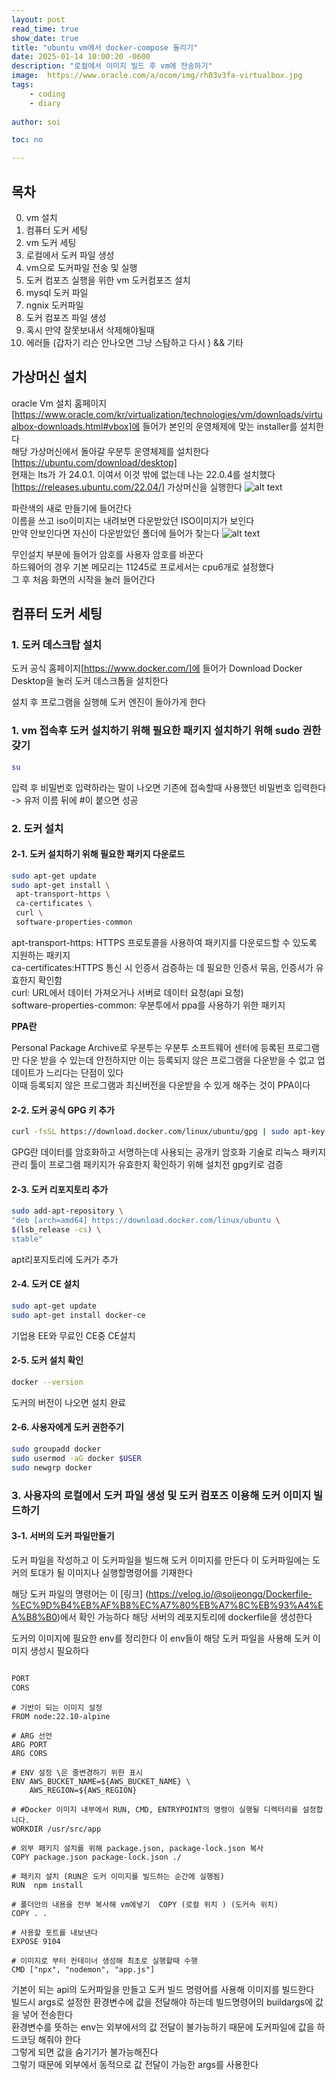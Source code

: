 ```yaml
---
layout: post
read_time: true
show_date: true
title: "ubuntu vm에서 docker-compose 돌리기"
date: 2025-01-14 10:00:20 -0600
description: "로컬에서 이미지 빌드 후 vm에 전송하기"
image:  https://www.oracle.com/a/ocom/img/rh03v3fa-virtualbox.jpg
tags: 
    - coding
    - diary
   
author: soi

toc: no

---
```

## 목차 
0. vm 설치
1. 컴퓨터 도커 세팅  
2. vm 도커 세팅  
3. 로컬에서 도커 파일 생성  
4. vm으로 도커파일 전송 및 실행  
5. 도커 컴포즈 실행을 위한 vm 도커컴포즈 설치   
6. mysql 도커 파일   
7. ngnix 도커파일  
8. 도커 컴포즈 파일 생성  
9. 혹시 만약 잘못보내서 삭제해야될때   
10. 에러들 (갑자기 리슨 안나오면 그냥 스탐하고 다시 ) && 기타  

## 가상머신 설치 
oracle Vm 설치 홈페이지[https://www.oracle.com/kr/virtualization/technologies/vm/downloads/virtualbox-downloads.html#vbox]에 들어가 본인의 운영체제에 맞는 installer를 설치한다   
해당 가상머신에서 돌아갈 우분투 운영체제를 설치한다[https://ubuntu.com/download/desktop]  
현재는 lts가 가 24.0.1. 이여서 이것 밖에 없는데 나는 22.0.4를 설치했다[https://releases.ubuntu.com/22.04/]
가상머신을 실행한다
![alt text](../assets/img/uploads/vmvmvm.PNG)

파란색의 새로 만들기에 들어간다   
이름을 쓰고 iso이미지는 내려보면 다운받았던 ISO이미지가 보인다  
만약 안보인다면 자신이 다운받았던 폴더에 들어가 찾는다 
![alt text](../assets/img/uploads/makereal.PNG)

무인설치 부분에 들어가 암호를 사용자 암호를 바꾼다  
하드웨어의 경우 기본 메모리는 11245로 프로세서는 cpu6개로 설정했다  
그 후 처음 화면의 시작을 눌러 들어간다

## 컴퓨터 도커 세팅
### 1. 도커 데스크탑 설치 
도커 공식 홈페이지[https://www.docker.com/]에 들어가 Download Docker Desktop을 눌러 도커 데스크톱을 설치한다 

설치 후 프로그램을 실행해 도커 엔진이 돌아가게 한다 

### 1. vm 접속후 도커 설치하기 위해 필요한 패키지 설치하기 위해 sudo 권한 갖기 

``` bash
su
```

입력 후 비밀번호 입력하라는 말이 나오면 기존에 접속할때 사용했던 비밀번호 입력한다 -> 유저 이름 뒤에 #이 붙으면 성공

### 2. 도커 설치

#### 2-1. 도커 설치하기 위해 필요한 패키지 다운로드

``` bash
sudo apt-get update
sudo apt-get install \
 apt-transport-https \
 ca-certificates \
 curl \
 software-properties-common
```
apt-transport-https: HTTPS 프로토콜을 사용하여 패키지를 다운로드할 수 있도록 지원하는 패키지  
ca-certificates:HTTPS 통신 시 인증서 검증하는 데 필요한 인증서 묶음, 인증서가 유효한지 확인함  
curl: URL에서 데이터 가져오거나 서버로 데이터 요청(api 요청)  
software-properties-common: 우분투에서 ppa를 사용하기 위한 패키지  

**PPA란**

Personal Package Archive로 우분투는 우분투 소프트웨어 센터에 등록된 프로그램만 다운 받을 수 있는데 안전하지만 이는 등록되지 않은 프로그램을 다운받을 수 없고 업데이트가 느리다는 단점이 있다  
이때 등록되지 않은 프로그램과 최신버전을 다운받을 수 있게 해주는 것이 PPA이다

#### 2-2. 도커 공식 GPG 키 추가 

```bash
curl -fsSL https://download.docker.com/linux/ubuntu/gpg | sudo apt-key add -
```

GPG란 데이터를 암호화하고 서명하는데 사용되는 공개키 암호화 기술로 리눅스 패키지 관리 툴이 프로그램 패키지가 유효한지 확인하기 위해 설치전 gpg키로 검증

#### 2-3. 도커 리포지토리 추가 
```bash
sudo add-apt-repository \
"deb [arch=amd64] https://download.docker.com/linux/ubuntu \
$(lsb_release -cs) \
stable"
```

apt리포지토리에 도커가 추가 

#### 2-4. 도커 CE 설치 
```bash
sudo apt-get update
sudo apt-get install docker-ce
```
기업용 EE와 무료인 CE중 CE설치

#### 2-5. 도커 설치 확인
```bash
docker --version
```
도커의 버전이 나오면 설치 완료

#### 2-6. 사용자에게 도커 권한주기 

```bash
sudo groupadd docker
sudo usermod -aG docker $USER
sudo newgrp docker
```

### 3. 사용자의 로컬에서 도커 파일 생성 및 도커 컴포즈 이용해 도커 이미지 빌드하기 

#### 3-1. 서버의 도커 파일만들기 

도커 파일을 작성하고 이 도커파일을 빌드해 도커 이미지를 만든다 이 도커파일에는 도커의 토대가 될 이미지나 실행할명령어를 기재한다 

해당 도커 파일의 명령어는 이 [링크] (https://velog.io/@soijeongg/Dockerfile-%EC%9D%B4%EB%AF%B8%EC%A7%80%EB%A7%8C%EB%93%A4%EA%B8%B0)에서 확인 가능하다 
해당 서버의 레포지토리에  dockerfile을 생성한다 

도커의 이미지에 필요한 env를 정리한다 이 env들이 해당 도커 파일을 사용해 도커 이미지 생성시 필요하다 
```bash

PORT
CORS
```
``` Docker
# 기반이 되는 이미지 설정
FROM node:22.10-alpine

# ARG 선언
ARG PORT
ARG CORS

# ENV 설정 \은 줄변경하기 위한 표시
ENV AWS_BUCKET_NAME=${AWS_BUCKET_NAME} \
    AWS_REGION=${AWS_REGION}  

# #Docker 이미지 내부에서 RUN, CMD, ENTRYPOINT의 명령이 실행될 디렉터리를 설정합니다.
WORKDIR /usr/src/app

# 외부 패키지 설치를 위해 package.json, package-lock.json 복사
COPY package.json package-lock.json ./

# 패키지 설치 (RUN은 도커 이미지를 빌드하는 순간에 실행됨)
RUN  npm install

# 폴더안의 내용을 전부 복사해 vm에넣기  COPY (로컬 위치 ) (도커속 위치)
COPY . .

# 사용할 포트를 내보낸다 
EXPOSE 9104

# 이미지로 부터 컨테이너 생성해 최초로 실행할때 수행
CMD ["npx", "nodemon", "app.js"]
```
기본이 되는 api의 도커파일을 만들고 도커 빌드 명령어를 사용해 이미지를 빌드한다  
빌드시 args로 설정한 환경변수에 값을 전달해야 하는데 빌드명령어의  buildargs에 값을 넣어 전송한다  
환경변수를 뜻하는 env는 외부에서의 값 전달이 불가능하기 때문에 도커파일에 값을 하드코딩 해줘야 한다  
그렇게 되면 값을 숨기기가 불가능해진다  
그렇기 때문에 외부에서 동적으로 값 전달이 가능한 args를 사용한다 
